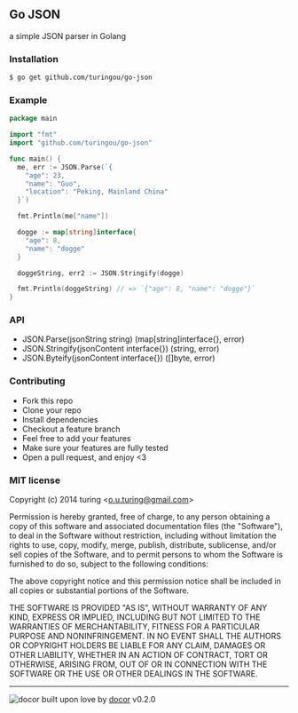 ## Go JSON

a simple JSON parser in Golang

### Installation
```bash
$ go get github.com/turingou/go-json
```

### Example
```go
package main

import "fmt"
import "github.com/turingou/go-json"

func main() {
  me, err := JSON.Parse(`{
    "age": 23,
    "name": "Guo",
    "location": "Peking, Mainland China"
  }`)

  fmt.Println(me["name"])

  dogge := map[string]interface{
    "age": 8,
    "name": "dogge"
  }

  doggeString, err2 := JSON.Stringify(dogge)

  fmt.Println(doggeString) // => `{"age": 8, "name": "dogge"}`
}
```

### API
- JSON.Parse(jsonString string) (map[string]interface{}, error)
- JSON.Stringify(jsonContent interface{}) (string, error)
- JSON.Byteify(jsonContent interface{}) ([]byte, error)

### Contributing
- Fork this repo
- Clone your repo
- Install dependencies
- Checkout a feature branch
- Feel free to add your features
- Make sure your features are fully tested
- Open a pull request, and enjoy <3

### MIT license
Copyright (c) 2014 turing &lt;o.u.turing@gmail.com&gt;

Permission is hereby granted, free of charge, to any person obtaining a copy
of this software and associated documentation files (the &quot;Software&quot;), to deal
in the Software without restriction, including without limitation the rights
to use, copy, modify, merge, publish, distribute, sublicense, and/or sell
copies of the Software, and to permit persons to whom the Software is
furnished to do so, subject to the following conditions:

The above copyright notice and this permission notice shall be included in
all copies or substantial portions of the Software.

THE SOFTWARE IS PROVIDED &quot;AS IS&quot;, WITHOUT WARRANTY OF ANY KIND, EXPRESS OR
IMPLIED, INCLUDING BUT NOT LIMITED TO THE WARRANTIES OF MERCHANTABILITY,
FITNESS FOR A PARTICULAR PURPOSE AND NONINFRINGEMENT. IN NO EVENT SHALL THE
AUTHORS OR COPYRIGHT HOLDERS BE LIABLE FOR ANY CLAIM, DAMAGES OR OTHER
LIABILITY, WHETHER IN AN ACTION OF CONTRACT, TORT OR OTHERWISE, ARISING FROM,
OUT OF OR IN CONNECTION WITH THE SOFTWARE OR THE USE OR OTHER DEALINGS IN
THE SOFTWARE.

---
![docor](https://raw.githubusercontent.com/turingou/docor/master/docor.png)
built upon love by [docor](https://github.com/turingou/docor.git) v0.2.0